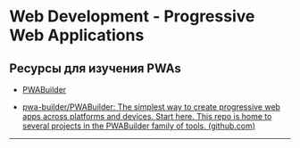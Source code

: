 # Web Development - Progressive Web Applications

## Ресурсы для изучения PWAs

* [PWABuilder](https://www.pwabuilder.com/)

* [pwa-builder/PWABuilder: The simplest way to create progressive web apps across platforms and devices. Start here. This repo is home to several projects in the PWABuilder family of tools. (github.com)](https://github.com/pwa-builder/PWABuilder)

---

